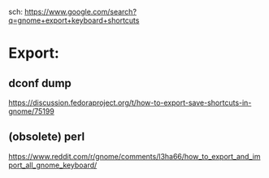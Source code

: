 sch: https://www.google.com/search?q=gnome+export+keyboard+shortcuts

# Export:
## dconf dump
https://discussion.fedoraproject.org/t/how-to-export-save-shortcuts-in-gnome/75199

## (obsolete) perl
https://www.reddit.com/r/gnome/comments/l3ha66/how_to_export_and_import_all_gnome_keyboard/
